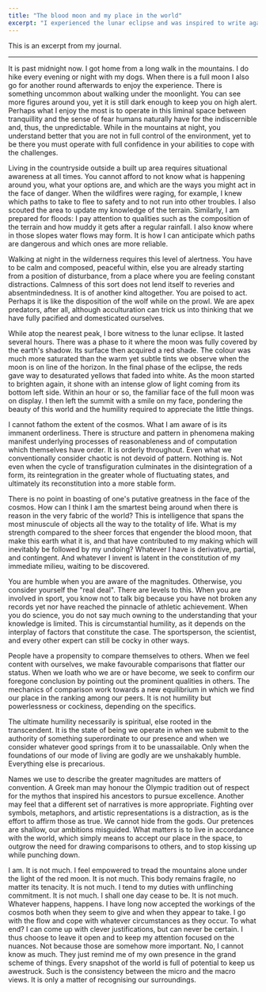 ```yaml
---
title: "The blood moon and my place in the world"
excerpt: "I experienced the lunar eclipse and was inspired to write again about my spiritual outlook."
---
```


This is an excerpt from my journal.

* * *

It is past midnight now. I got home from a long walk in the mountains.
I do hike every evening or night with my dogs. When there is a full
moon I also go for another round afterwards to enjoy the experience.
There is something uncommon about walking under the moonlight. You can
see more figures around you, yet it is still dark enough to keep you
on high alert. Perhaps what I enjoy the most is to operate in this
liminal space between tranquillity and the sense of fear humans
naturally have for the indiscernible and, thus, the unpredictable.
While in the mountains at night, you understand better that you are
not in full control of the environment, yet to be there you must
operate with full confidence in your abilities to cope with the
challenges.

Living in the countryside outside a built up area requires situational
awareness at all times. You cannot afford to not know what is
happening around you, what your options are, and which are the ways
you might act in the face of danger. When the wildfires were raging,
for example, I knew which paths to take to flee to safety and to not
run into other troubles. I also scouted the area to update my
knowledge of the terrain. Similarly, I am prepared for floods: I pay
attention to qualities such as the composition of the terrain and how
muddy it gets after a regular rainfall. I also know where in those
slopes water flows may form. It is how I can anticipate which paths
are dangerous and which ones are more reliable.

Walking at night in the wilderness requires this level of alertness.
You have to be calm and composed, peaceful within, else you are
already starting from a position of disturbance, from a place where
you are feeling constant distractions. Calmness of this sort does not
lend itself to reveries and absentmindedness. It is of another kind
altogether. You are poised to act. Perhaps it is like the disposition
of the wolf while on the prowl. We are apex predators, after all,
although acculturation can trick us into thinking that we have fully
pacified and domesticated ourselves.

While atop the nearest peak, I bore witness to the lunar eclipse. It
lasted several hours. There was a phase to it where the moon was fully
covered by the earth's shadow. Its surface then acquired a red shade.
The colour was much more saturated than the warm yet subtle tints we
observe when the moon is on line of the horizon. In the final phase of
the eclipse, the reds gave way to desaturated yellows that faded into
white. As the moon started to brighten again, it shone with an intense
glow of light coming from its bottom left side. Within an hour or so,
the familiar face of the full moon was on display. I then left the
summit with a smile on my face, pondering the beauty of this world and
the humility required to appreciate the little things.

I cannot fathom the extent of the cosmos. What I am aware of is its
immanent orderliness. There is structure and pattern in phenomena
making manifest underlying processes of reasonableness and of
computation which themselves have order. It is orderly throughout.
Even what we conventionally consider chaotic is not devoid of pattern.
Nothing is. Not even when the cycle of transfiguration culminates in
the disintegration of a form, its reintegration in the greater whole
of fluctuating states, and ultimately its reconstitution into a more
stable form.

There is no point in boasting of one's putative greatness in the face
of the cosmos. How can I think I am the smartest being around when
there is reason in the very fabric of the world? This is intelligence
that spans the most minuscule of objects all the way to the totality
of life. What is my strength compared to the sheer forces that
engender the blood moon, that make this earth what it is, and that
have contributed to my making which will inevitably be followed by my
undoing? Whatever I have is derivative, partial, and contingent. And
whatever I invent is latent in the constitution of my immediate
milieu, waiting to be discovered.

You are humble when you are aware of the magnitudes. Otherwise, you
consider yourself the "real deal". There are levels to this. When you
are involved in sport, you know not to talk big because you have not
broken any records yet nor have reached the pinnacle of athletic
achievement. When you do science, you do not say much owning to the
understanding that your knowledge is limited. This is circumstantial
humility, as it depends on the interplay of factors that constitute
the case. The sportsperson, the scientist, and every other expert can
still be cocky in other ways.

People have a propensity to compare themselves to others. When we feel
content with ourselves, we make favourable comparisons that flatter
our status. When we loath who we are or have become, we seek to
confirm our foregone conclusion by pointing out the prominent
qualities in others. The mechanics of comparison work towards a new
equilibrium in which we find our place in the ranking among our peers.
It is not humility but powerlessness or cockiness, depending on the
specifics.

The ultimate humility necessarily is spiritual, else rooted in the
transcendent. It is the state of being we operate in when we submit to
the authority of something superordinate to our presence and when we
consider whatever good springs from it to be unassailable. Only when
the foundations of our mode of living are godly are we unshakably
humble. Everything else is precarious.

Names we use to describe the greater magnitudes are matters of
convention. A Greek man may honour the Olympic tradition out of
respect for the mythos that inspired his ancestors to pursue
excellence. Another may feel that a different set of narratives is
more appropriate. Fighting over symbols, metaphors, and artistic
representations is a distraction, as is the effort to affirm those as
true. We cannot hide from the gods. Our pretences are shallow, our
ambitions misguided. What matters is to live in accordance with the
world, which simply means to accept our place in the space, to outgrow
the need for drawing comparisons to others, and to stop kissing up
while punching down.

I am. It is not much. I feel empowered to tread the mountains alone
under the light of the red moon. It is not much. This body remains
fragile, no matter its tenacity. It is not much. I tend to my duties
with unflinching commitment. It is not much. I shall one day cease to
be. It is not much. Whatever happens, happens. I have long now
accepted the workings of the cosmos both when they seem to give and
when they appear to take. I go with the flow and cope with whatever
circumstances as they occur. To what end? I can come up with clever
justifications, but can never be certain. I thus choose to leave it
open and to keep my attention focused on the nuances. Not because
those are somehow more important. No, I cannot know as much. They just
remind me of my own presence in the grand scheme of things. Every
snapshot of the world is full of potential to keep us awestruck. Such
is the consistency between the micro and the macro views. It is only a
matter of recognising our surroundings.
